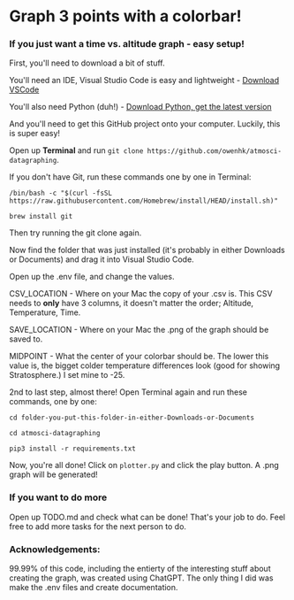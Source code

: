 # Graph 3 points with a colorbar!

### If you just want a time vs. altitude graph - easy setup!

First, you'll need to download a bit of stuff.

You'll need an IDE, Visual Studio Code is easy and lightweight - [Download VSCode](https://code.visualstudio.com/download)

You'll also need Python (duh!) - [Download Python, get the latest version](https://https://www.python.org/downloads/)

And you'll need to get this GitHub project onto your computer. Luckily, this is super easy!

Open up **Terminal** and run ``git clone https://github.com/owenhk/atmosci-datagraphing``.

If you don't have Git, run these commands one by one in Terminal:

``/bin/bash -c "$(curl -fsSL https://raw.githubusercontent.com/Homebrew/install/HEAD/install.sh)"``

``brew install git``

Then try running the git clone again.

Now find the folder that was just installed (it's probably in either Downloads or Documents) and drag it into Visual Studio Code.

Open up the .env file, and change the values.


CSV_LOCATION - Where on your Mac the copy of your .csv is. This CSV needs to **only** have 3 columns, it doesn't matter the order; Altitude, Temperature, Time.

SAVE_LOCATION - Where on your Mac the .png of the graph should be saved to.

MIDPOINT - What the center of your colorbar should be. The lower this value is, the bigget colder temperature differences look (good for showing Stratosphere.) I set mine to -25.

2nd to last step, almost there! Open Terminal again and run these commands, one by one:

``cd folder-you-put-this-folder-in-either-Downloads-or-Documents``

``cd atmosci-datagraphing``

``pip3 install -r requirements.txt``

Now, you're all done! Click on `plotter.py` and click the play button. A .png graph will be generated!

### If you want to do more

Open up TODO.md and check what can be done! That's your job to do. Feel free to add more tasks for the next person to do.

### Acknowledgements:

99.99% of this code, including the entierty of the interesting stuff about creating the graph, was created using ChatGPT. The only thing I did was make the .env files and create documentation.